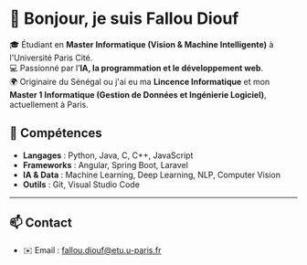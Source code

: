 # 👋 Bonjour, je suis Fallou Diouf  

🎓 Étudiant en **Master Informatique (Vision & Machine Intelligente)** à l'Université Paris Cité.  
💻 Passionné par l’**IA, la programmation et le développement web**.  
🌍 Originaire du Sénégal ou j'ai eu ma **Lincence Informatique** et mon **Master 1 Informatique (Gestion de Données et Ingénierie Logiciel)**, actuellement à Paris.  




## 🔧 Compétences
- **Langages** : Python, Java, C, C++, JavaScript  
- **Frameworks** : Angular, Spring Boot, Laravel  
- **IA & Data** : Machine Learning, Deep Learning, NLP, Computer Vision  
- **Outils** : Git, Visual Studio Code 

---

## 📫 Contact
- ✉️ Email :  fallou.diouf@etu.u-paris.fr 

